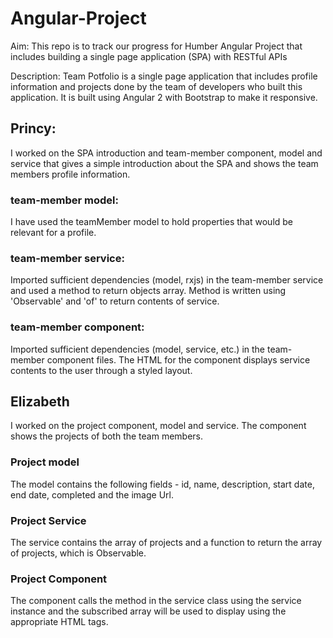 # Angular-Project
Aim: This repo is to track our progress for Humber Angular Project that includes building a single page application (SPA) with RESTful APIs

Description: Team Potfolio is a single page application that includes profile information and projects done by the team of developers
who built this application. It is built using Angular 2 with Bootstrap to make it responsive. 

## Princy: 

I worked on the SPA introduction and team-member component, model and service that gives a simple introduction about the SPA and shows the team members
profile information. 

### team-member model: 

I have used the teamMember model to hold properties that would be relevant for a profile. 

### team-member service: 

Imported sufficient dependencies (model, rxjs) in the team-member service and used a method to return objects array. Method is written using 'Observable' and 'of' to return contents of service. 

### team-member component: 

Imported sufficient dependencies (model, service, etc.) in the team-member component files. The HTML for the component displays service contents to the user through a styled layout. 

## Elizabeth

I worked on the project component, model and service. The component shows the projects of both the team members. 

### Project model

The model contains the following fields - id, name, description, start date, end date, completed and the image Url. 

### Project Service

The service contains the array of projects and a function to return the array of projects, which is Observable.

### Project Component

The component calls the method in the service class using the service instance and the subscribed array will be used to display using the appropriate HTML tags.